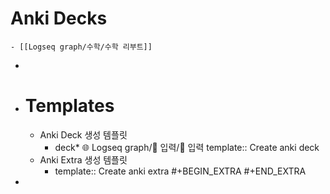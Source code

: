 # Anki Decks
	- [[Logseq graph/수학/수학 리부트]]
-
- # Templates
	- Anki Deck 생성 템플릿
		- deck* 🌐 Logseq graph/📂 입력/📖 입력
		  template:: Create anki deck
	- Anki Extra 생성 템플릿
		- template:: Create anki extra
		  #+BEGIN_EXTRA
		  #+END_EXTRA
-